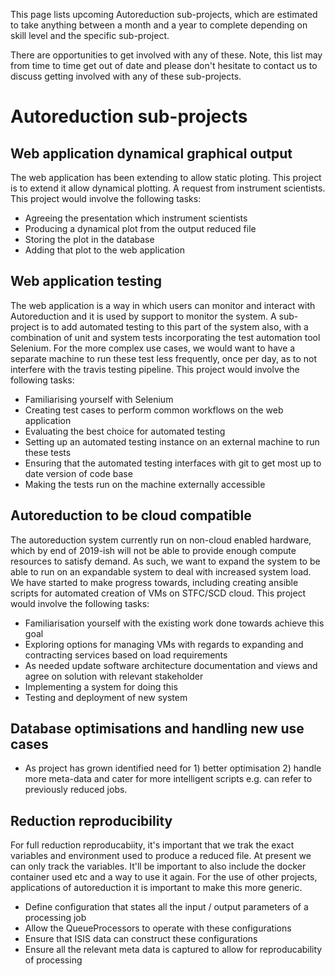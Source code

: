 This page lists upcoming Autoreduction sub-projects, which are estimated to take anything between a month and a year to complete depending on skill level and the specific sub-project.

There are opportunities to get involved with any of these. Note, this list may from time to time get out of date and please don't hesitate to contact us to discuss getting involved with any of these sub-projects.

# Autoreduction sub-projects
## Web application dynamical graphical output
The web application has been extending to allow static ploting. This project is to extend it allow dynamical plotting. A request from instrument scientists.
This project would involve the following tasks:
* Agreeing the presentation which instrument scientists
* Producing a dynamical plot from the output reduced file
* Storing the plot in the database
* Adding that plot to the web application

## Web application testing
The web application is a way in which users can monitor and interact with Autoreduction and it is used by support to monitor the system. A sub-project is to add automated testing to this part of the system also, with a combination of unit and system tests incorporating the test automation tool Selenium. For the more complex use cases, we would want to have a separate machine to run these test less frequently, once per day, as to not interfere with the travis testing pipeline. 
This project would involve the following tasks:
* Familiarising yourself with Selenium
* Creating test cases to perform common workflows on the web application
* Evaluating the best choice for automated testing
* Setting up an automated testing instance on an external machine to run these tests
*	Ensuring that the automated testing interfaces with git to get most up to date version of code base
* Making the tests run on the machine externally accessible

## Autoreduction to be cloud compatible
The autoreduction system currently run on non-cloud enabled hardware, which by end of 2019-ish will not be able to provide enough compute resources to satisfy demand. As such, we want to expand the system to be able to run on an expandable system to deal with increased system load. We have started to make progress towards, including creating ansible scripts for automated creation of VMs on STFC/SCD cloud.
This project would involve the following tasks:
* Familiarisation yourself with the existing work done towards achieve this goal
* Exploring options for managing VMs with regards to expanding and contracting services based on load requirements
* As needed update software architecture documentation and views and agree on solution with relevant stakeholder  
* Implementing a system for doing this
* Testing and deployment of new system

## Database optimisations and handling new use cases
* As project has grown identified need for 1) better optimisation 2) handle more meta-data and cater for more intelligent scripts e.g. can refer to previously reduced jobs.

## Reduction reproducibility
For full reduction reproducabiity, it's important that we trak the exact variables and environment used to produce a reduced file. At present we can only track the variables. It'll be important to also include the docker container used etc and a way to use it again. For the use of other projects, applications of autoreduction it is important to make this more generic. 
* Define configuration that states all the input / output parameters of a processing job
* Allow the QueueProcessors to operate with these configurations
* Ensure that ISIS data can construct these configurations 
* Ensure all the relevant meta data is captured to allow for reproducability of processing

